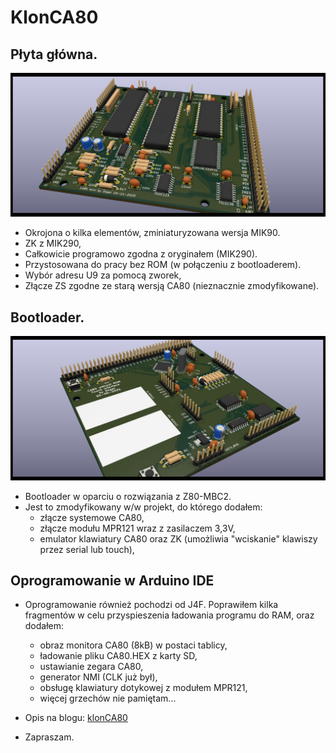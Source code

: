 # KlonCA80
## Płyta główna.
![CA80-mini](https://raw.githubusercontent.com/ZegarNotAvailable/KlonCA80/main/CA80-mini.png)
- Okrojona o kilka elementów, zminiaturyzowana wersja MIK90.
- ZK z MIK290,
- Całkowicie programowo zgodna z oryginałem (MIK290).
- Przystosowana do pracy bez ROM (w połączeniu z bootloaderem).
- Wybór adresu U9 za pomocą zworek,
- Złącze ZS zgodne ze starą wersją CA80 (nieznacznie zmodyfikowane).
## Bootloader.
![bootloader](https://raw.githubusercontent.com/ZegarNotAvailable/KlonCA80/main/CA80-bezROM-touch.png)
- Bootloader w oparciu o rozwiązania z Z80-MBC2.
- Jest to zmodyfikowany w/w projekt, do którego dodałem:
    - złącze systemowe CA80,
    - złącze modułu MPR121 wraz z zasilaczem 3,3V,
    - emulator klawiatury CA80 oraz ZK (umożliwia "wciskanie" klawiszy przez serial lub touch),

## Oprogramowanie w Arduino IDE    
- Oprogramowanie również pochodzi od J4F. Poprawiłem kilka fragmentów w celu przyspieszenia ładowania programu do RAM, oraz dodałem:
    - obraz monitora CA80 (8kB) w postaci tablicy,
    - ładowanie pliku CA80.HEX z karty SD, 
    - ustawianie zegara CA80,
    - generator NMI (CLK już był),
    - obsługę klawiatury dotykowej z modułem MPR121,
    - więcej grzechów nie pamiętam...

- Opis na blogu: [klonCA80](https://klonca80.blogspot.com)

- Zapraszam.
